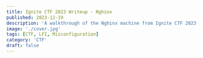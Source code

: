 ```yaml
---
title: Ignite CTF 2023 Writeup - Nghinx
published: 2023-12-19
description: 'A walkthrough of the Nghinx machine from Ignite CTF 2023, involving LFI exploitation and Nginx misconfiguration leading to machine takeover.'
image: './cover.jpg'
tags: [CTF, LFI, Misconfiguration]
category: 'CTF'
draft: false
---
```

